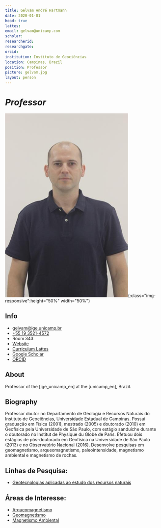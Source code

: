 ```yaml
---
title: Gelvam André Hartmann
date: 2020-01-01
head: true
lattes:
email: gelvam@unicamp.com
scholar:
researcherid:
researchgate:
orcid:
institution: Instituto de Geociências
location: Campinas, Brazil
position: Professor
picture: gelvam.jpg
layout: person
---
```


# *Professor*

![](../images/pic/gelvam.jpg){:class="img-responsive":height="50%" width="50%"}

## Info

* [gelvam@ige.unicamp.br](mailto:gelvam@ige.unicamp.br)
* [+55 19 3521-4572](tel:%2B55193521-4572)
* Room 343
* [Website](https://portal.ige.unicamp.br/docente/gelvam-andre-hartmann)
* [Curriculum Lattes](http://lattes.cnpq.br/6186195219221290)
* [Google Scholar](https://scholar.google.com.br/citations?hl=&user=kCka2CwAAAAJ)
* [ORCID](https://orcid.org/0000-0001-6078-3893)

## About

Professor of the [ige_unicamp_en] at the [unicamp_en], Brazil.

## Biography

Professor doutor no Departamento de Geologia e Recursos Naturais do Instituto de Geociências, Universidade Estadual de Campinas. Possui graduação em Física (2001), mestrado (2005) e doutorado (2010) em Geofísica pela Universidade de São Paulo, com estágio sanduíche durante o doutorado no Institut de Physique du Globe de Paris. Efetuou dois estágios de pós-doutorado em Geofísica na Universidade de São Paulo (2013) e no Observatório Nacional (2016). Desenvolve pesquisas em geomagnetismo, arqueomagnetismo, paleointensidade, magnetismo ambiental e magnetismo de rochas.

## Linhas de Pesquisa:
* [Geotecnologias aplicadas ao estudo dos recursos naturais](https://portal.ige.unicamp.br/linha-de-pesquisa/geotecnologias-aplicadas-ao-estudo-dos-recursos-naturais)

## Áreas de Interesse:
* [Arqueomagnetismo](https://portal.ige.unicamp.br/areas-de-interesse/arqueomagnetismo)
* [Geomagnetismo](https://portal.ige.unicamp.br/areas-de-interesse/geomagnetismo)
* [Magnetismo Ambiental](https://portal.ige.unicamp.br/areas-de-interesse/magnetismo-ambiental)
